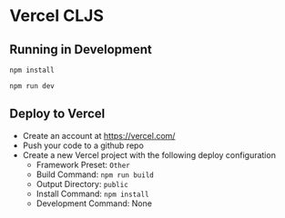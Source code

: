 # Vercel CLJS

## Running in Development

`npm install`

`npm run dev`

## Deploy to Vercel

* Create an account at https://vercel.com/
* Push your code to a github repo
* Create a new Vercel project with the following deploy configuration
  * Framework Preset: `Other`
  * Build Command: `npm run build`
  * Output Directory: `public`
  * Install Command: `npm install`
  * Development Command: None

